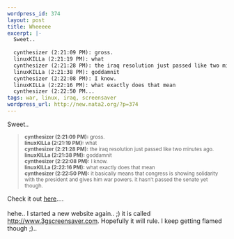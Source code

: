 ```yaml
--- 
wordpress_id: 374
layout: post
title: Wheeeee
excerpt: |-
  Sweet..
  
  cynthesizer (2:21:09 PM): gross.
  linuxKILLa (2:21:19 PM): what
  cynthesizer (2:21:28 PM): the iraq resolution just passed like two minutes ago.
  linuxKILLa (2:21:38 PM): goddamnit
  cynthesizer (2:22:08 PM): I know.
  linuxKILLa (2:22:16 PM): what exactly does that mean
  cynthesizer (2:22:50 PM...
tags: war, linux, iraq, screensaver
wordpress_url: http://new.nata2.org/?p=374
---
```

Sweet..
<blockquote><small>
<b>cynthesizer (2:21:09 PM):</b> gross.<br/>
<b>linuxKILLa (2:21:19 PM):</b> what<br/>
<b>cynthesizer (2:21:28 PM):</b> the iraq resolution just passed like two minutes ago.<br/>
<b>linuxKILLa (2:21:38 PM):</b> goddamnit<br/>
<b>cynthesizer (2:22:08 PM):</b> I know.<br/>
<b>linuxKILLa (2:22:16 PM):</b> what exactly does that mean<br/>
<b>cynthesizer (2:22:50 PM):</b> it basically means that congress is showing solidarity with the president and gives him war powers.  it hasn't passed the senate yet though.<br/></small>
</blockquote>
Check it out <a href="http://www.washingtonpost.com/wp-dyn/articles/A7648-2002Oct10.html">here</a>....<br/><br/>
hehe.. I started a new website again.. ;) it is called <a href="http://www.3gscreensaver.com">http://www.3gscreensaver.com</a>. Hopefully it will rule. I keep getting flamed though ;).. 
